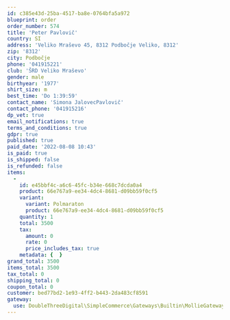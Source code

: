 ```yaml
---
id: c385e43d-25ba-4517-ba8e-0764bfa5a972
blueprint: order
order_number: 574
title: 'Peter Pavlovič'
country: SI
address: 'Veliko Mraševo 45, 8312 Podbočje Veliko, 8312'
zip: '8312'
city: Podbočje
phone: '041915221'
club: 'ŠRD Veliko Mraševo'
gender: male
birthyear: '1977'
shirt_size: m
best_time: 'Do 1:39:59'
contact_name: 'Simona JalovecPavlovič'
contact_phone: '041915216'
dp_vet: true
email_notifications: true
terms_and_conditions: true
gdpr: true
published: true
paid_date: '2022-08-08 10:43'
is_paid: true
is_shipped: false
is_refunded: false
items:
  -
    id: e45bbf4c-a6c6-45fc-b34e-668c7dcda0a4
    product: 66e767a9-ee34-4dc4-8681-d09bb59f0cf5
    variant:
      variant: Polmaraton
      product: 66e767a9-ee34-4dc4-8681-d09bb59f0cf5
    quantity: 1
    total: 3500
    tax:
      amount: 0
      rate: 0
      price_includes_tax: true
    metadata: {  }
grand_total: 3500
items_total: 3500
tax_total: 0
shipping_total: 0
coupon_total: 0
customer: bed77bd2-1e93-4ff2-b443-2da483cf8591
gateway:
  use: DoubleThreeDigital\SimpleCommerce\Gateways\Builtin\MollieGateway
---
```

